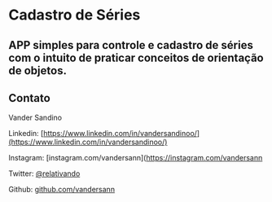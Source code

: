 # Cadastro de Séries

## APP simples para controle e cadastro de séries com o intuito de praticar conceitos de orientação de objetos.


## Contato

Vander Sandino

Linkedin:  [https://www.linkedin.com/in/vandersandinoo/](https://www.linkedin.com/in/vandersandinoo/)

Instagram:  [instagram.com/vandersann](https://instagram.com/vandersann

Twitter:  [@relativando](https://twitter.com/relativando)

Github:  [github.com/vandersann](https://github.com/vandersann)
